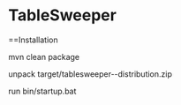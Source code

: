 TableSweeper
============
==Installation

mvn clean package

unpack target/tablesweeper-<version>-distribution.zip

run bin/startup.bat
